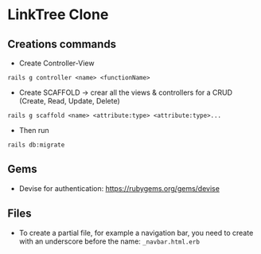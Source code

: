# LinkTree Clone

## Creations commands

- Create Controller-View

```
rails g controller <name> <functionName>
```

- Create SCAFFOLD -> crear all the views & controllers for a CRUD (Create, Read, Update, Delete)

```
rails g scaffold <name> <attribute:type> <attribute:type>...
```

- Then run

```
rails db:migrate
```

## Gems

- Devise for authentication: https://rubygems.org/gems/devise

## Files

- To create a partial file, for example a navigation bar, you need to create with an underscore before the name: `_navbar.html.erb`
